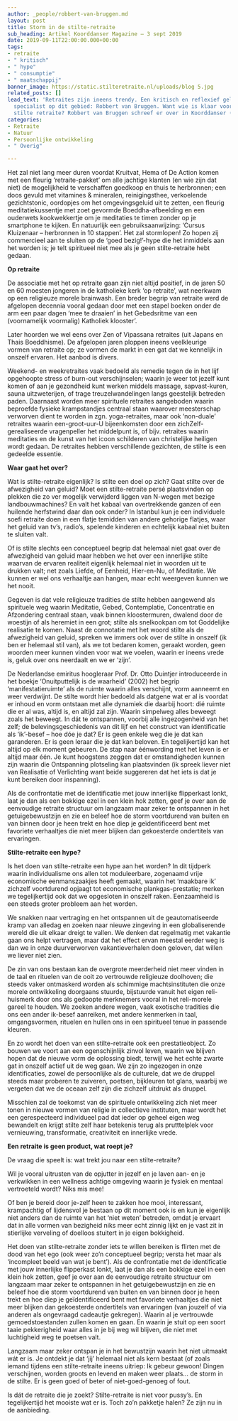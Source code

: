 ```yaml
---
author: _people/robbert-van-bruggen.md
layout: post
title: Storm in de stilte-retraite
sub_heading: Artikel Koorddanser Magazine – 3 sept 2019
date: 2019-09-11T22:00:00.000+00:00
tags:
- retraite
- " kritisch"
- " hype"
- " consumptie"
- " maatschappij"
banner_image: https://static.stilteretraite.nl/uploads/blog 5.jpg
related_posts: []
lead_text: 'Retraites zijn ineens trendy. Een kritisch en reflexief geluid van een
  specialist op dit gebied: Robbert van Bruggen. Want wie is klaar voor een echte
  stilte retraite? Robbert van Bruggen schreef er over in Koorddanser (kd.nl).'
categories:
- Retraite
- Natuur
- Persoonlijke ontwikkeling
- " Overig"

---
```


Het zal niet lang meer duren voordat Kruitvat, Hema of De Action komen met een fleurig ‘retraite-pakket’ om alle jachtige klanten (en wie zijn dat niet) de mogelijkheid te verschaffen goedkoop en thuis te herbronnen; een doos gevuld met vitamines & mineralen, reinigingsthee, verkoelende gezichtstonic, oordopjes om het omgevingsgeluid uit te zetten, een fleurig meditatiekussentje met zoet gevormde Boeddha-afbeelding en een ouderwets kookwekkertje om je meditaties te timen zonder op je smartphone te kijken. En natuurlijk een gebruiksaanwijzing: ‘Cursus Kluizenaar – herbronnen in 10 stappen’. Het zal stormlopen! Zo hopen zij commercieel aan te sluiten op de ‘goed bezig!’-hype die het inmiddels aan het worden is; je telt spiritueel niet mee als je geen stilte-retraite hebt gedaan.

**Op retraite**

De associatie met het op retraite gaan zijn niet altijd positief, in de jaren 50 en 60 moesten jongeren in de katholieke kerk ‘op retraite’, wat neerkwam op een religieuze morele brainwash. Een breder begrip van retraite werd de afgelopen decennia vooral gedaan door met een stapel boeken onder de arm een paar dagen ‘mee te draaien’ in het Gebedsritme van een (voornamelijk voormalig) Katholiek klooster’.

Later hoorden we wel eens over Zen of Vipassana retraites (uit Japans en Thais Boeddhisme). De afgelopen jaren ploppen ineens veelkleurige vormen van retraite op; ze vormen de markt in een gat dat we kennelijk in onszelf ervaren. Het aanbod is divers.

Weekend- en weekretraites vaak bedoeld als remedie tegen de in het lijf opgehoopte stress of burn-out verschijnselen; waarin je weer tot jezelf kunt komen of aan je gezondheid kunt werken middels massage, sapvast-kuren, sauna uitzweterijen, of trage treuzelwandelingen langs geestelijk betreden paden. Daarnaast worden meer spirituele retraites aangeboden waarin beproefde fysieke krampstandjes centraal staan waarover meesterschap verworven dient te worden in zgn. yoga-retraites, maar ook ‘non-duale’ retraites waarin een-groot-uur-U bijeenkomsten door een zichZelf-gerealiseerde vragenpeller het middelpunt is, of bijv. retraites waarin meditaties en de kunst van het icoon schilderen van christelijke heiligen wordt gedaan. De retraites hebben verschillende gezichten, de stilte is een gedeelde essentie.

**Waar gaat het over?**

Wat is stilte-retraite eigenlijk? Is stilte een doel op zich? Gaat stilte over de afwezigheid van geluid? Moet een stilte-retraite persé plaatsvinden op plekken die zo ver mogelijk verwijderd liggen van N-wegen met bezige landbouwmachines? En valt het kabaal van overtrekkende ganzen of een huilende herfstwind daar dan ook onder? In Istanbul kun je een individuele soefi retraite doen in een flatje temidden van andere gehorige flatjes, waar het geluid van tv’s, radio’s, spelende kinderen en echtelijk kabaal niet buiten te sluiten valt.

Of is stilte slechts een conceptueel begrip dat helemaal niet gaat over de afwezigheid van geluid maar hebben we het over een innerlijke stilte waarvan de ervaren realiteit eigenlijk helemaal niet in woorden uit te drukken valt; net zoals Liefde, of Eenheid, Hier-en-Nu, of Meditatie. We kunnen er wel ons verhaaltje aan hangen, maar echt weergeven kunnen we het nooit.

Gegeven is dat vele religieuze tradities de stilte hebben aangewend als spirituele weg waarin Meditatie, Gebed, Contemplatie, Concentratie en Afzondering centraal staan, vaak binnen kloostermuren, dwalend door de woestijn of als heremiet in een grot; stilte als snelkookpan om tot Goddelijke realisatie te komen. Naast de connotatie met het woord stilte als de afwezigheid van geluid, spreken we immers ook over de stilte in onszelf (ik ben er helemaal stil van), als we tot bedaren komen, geraakt worden, geen woorden meer kunnen vinden voor wat we voelen, waarin er ineens vrede is, geluk over ons neerdaalt en we er ‘zijn’.

De Nederlandse emiritus hoogleraar Prof. Dr. Otto Duintjer introduceerde in het boekje ‘Onuitputtelijk is de waarheid’ (2002) het begrip ‘manifestatieruimte’ als de ruimte waarin alles verschijnt, vorm aanneemt en weer verdwijnt. De stilte wordt hier bedoeld als datgene wat er al is voordat er inhoud en vorm ontstaan met alle dynamiek die daarbij hoort: dié ruimte die er al was, altijd is, en altijd zal zijn. Waarin simpelweg alles beweegt zoals het beweegt. In dát te ontspannen, voorbij alle ingezogenheid van het zelf; de belevingsgeschiedenis van dit lijf en het construct van identificatie als ‘ik’-besef – hoe dóe je dat? Er is geen enkele weg die je dat kan garanderen. Er is geen leraar die je dat kan beloven. En tegelijkertijd kan het altijd op elk moment gebeuren. De stap naar éénwording met het leven is er altijd maar één. Je kunt hoogstens zeggen dat er omstandigheden kunnen zijn waarin die Ontspanning plotseling kan plaatsvinden (ik spreek liever niet van Realisatie of Verlichting want beide suggereren dat het iets is dat je kunt bereiken door inspanning).

Als de confrontatie met de identificatie met jouw innerlijke flipperkast lonkt, laat je dan als een bokkige ezel in een klein hok zetten, geef je over aan de eenvoudige retraite structuur om langzaam maar zeker te ontspannen in het getuigebewustzijn en zie en beleef hoe de storm voortdurend van buiten en van binnen door je heen trekt en hoe diep je geïdentificeerd bent met favoriete verhaaltjes die niet meer blijken dan gekoesterde ondertitels van ervaringen.

**Stilte-retraite een hype?**

Is het doen van stilte-retraite een hype aan het worden? In dit tijdperk waarin individualisme ons allen tot moduleerbare, zogenaamd vrije economische eenmanszaakjes heeft gemaakt, waarin het ‘maakbare ik’ zichzelf voortdurend opjaagt tot economische plankgas-prestatie; merken we tegelijkertijd ook dat we opgesloten in onszelf raken. Eenzaamheid is een steeds groter probleem aan het worden.

We snakken naar vertraging en het ontspannen uit de geautomatiseerde kramp van alledag en zoeken naar nieuwe zingeving in een globaliserende wereld die uit elkaar dreigt te vallen. We denken dat regelmatig met vakantie gaan ons helpt vertragen, maar dat het effect ervan meestal eerder weg is dan we in onze duurverworven vakantieverhalen doen geloven, dat willen we liever niet zien.

De zin van ons bestaan kan de overgrote meerderheid niet meer vinden in de taal en rituelen van de ooit zo vertrouwde religieuze doolhoven; die steeds vaker ontmaskerd worden als schimmige machtsinstituten die onze morele ontwikkeling doorgaans stuurde, bijstuurde vanuit het eigen reli-huismerk door ons als gedoopte merknemers vooral in het reli-morele gareel te houden. We zoeken andere wegen, vaak exotische tradities die ons een ander ik-besef aanreiken, met andere kenmerken in taal, omgangsvormen, rituelen en hullen ons in een spiritueel tenue in passende kleuren.

En zo wordt het doen van een stilte-retraite ook een prestatieobject. Zo bouwen we voort aan een ogenschijnlijk zinvol leven, waarin we blijven hopen dat de nieuwe vorm de oplossing biedt, terwijl we het echte zwarte gat in onszelf actief uit de weg gaan. We zijn zo ingezogen in onze identificaties, zowel de persoonlijke als de culturele, dat we de druppel steeds maar proberen te zuiveren, poetsen, bijkleuren tot glans, waarbij we vergeten dat we de oceaan zelf zijn die zichzelf uitdrukt als druppel.

Misschien zal de toekomst van de spirituele ontwikkeling zich niet meer tonen in nieuwe vormen van religie in collectieve instituten, maar wordt het een gerespecteerd individueel pad dat ieder op geheel eigen weg bewandelt en krijgt stilte zelf haar betekenis terug als prutttelplek voor vernieuwing, transformatie, creativiteit en innerlijke vrede.

**Een retraite is geen product, wat roept je?**

De vraag die speelt is: wat trekt jou naar een stilte-retraite?

Wil je vooral uitrusten van de opjutter in jezelf en je laven aan- en je verkwikken in een wellness achtige omgeving waarin je fysiek en mentaal vertroeteld wordt? Niks mis mee!

Of ben je bereid door je-zelf heen te zakken hoe mooi, interessant, krampachtig of lijdensvol je bestaan op dit moment ook is en kun je eigenlijk niet anders dan de ruimte van het ‘niet weten’ betreden, omdat je ervaart dat in alle vormen van bezigheid niks meer echt zinnig lijkt en je vast zit in stierlijke verveling of doelloos stuitert in je eigen bokkigheid.

Het doen van stilte-retraite zonder iets te willen bereiken is flirten met de dood van het ego (ook weer zo’n conceptueel begrip; versta het maar als ‘incompleet beeld van wat je bent’). Als de confrontatie met de identificatie met jouw innerlijke flipperkast lonkt, laat je dan als een bokkige ezel in een klein hok zetten, geef je over aan de eenvoudige retraite structuur om langzaam maar zeker te ontspannen in het getuigebewustzijn en zie en beleef hoe die storm voortdurend van buiten en van binnen door je heen trekt en hoe diep je geïdentificeerd bent met favoriete verhaaltjes die niet meer blijken dan gekoesterde ondertitels van ervaringen (van jouzelf of via anderen als ongevraagd cadeautje gekregen). Waarin al je vertrouwde gemoedstoestanden zullen komen en gaan. En waarin je stuit op een soort taaie pekkerigheid waar alles in je bij weg wil blijven, die niet met luchtigheid weg te poetsen valt.

Langzaam maar zeker ontspan je in het bewustzijn waarin het niet uitmaakt wát er is. Je ontdekt je dat ‘jij’ helemaal niet als kern bestaat (of zoals iemand tijdens een stilte-retraite ineens uitriep: Ik gebeur gewoon! Dingen verschijnen, worden groots en levend en maken weer plaats… de storm in de stilte. Er is geen goed of beter of niet-goed-genoeg of fout.

Is dát de retraite die je zoekt? Stilte-retraite is niet voor pussy’s. En tegelijkertijd het mooiste wat er is. Toch zo’n pakketje halen? Ze zijn nu in de aanbieding.